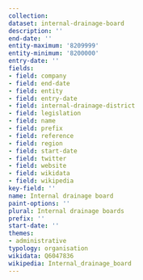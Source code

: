```yaml
---
collection:
dataset: internal-drainage-board
description: ''
end-date: ''
entity-maximum: '8209999'
entity-minimum: '8200000'
entry-date: ''
fields:
- field: company
- field: end-date
- field: entity
- field: entry-date
- field: internal-drainage-district
- field: legislation
- field: name
- field: prefix
- field: reference
- field: region
- field: start-date
- field: twitter
- field: website
- field: wikidata
- field: wikipedia
key-field: ''
name: Internal drainage board
paint-options: ''
plural: Internal drainage boards
prefix: ''
start-date: ''
themes:
- administrative
typology: organisation
wikidata: Q6047836
wikipedia: Internal_drainage_board
---
```

